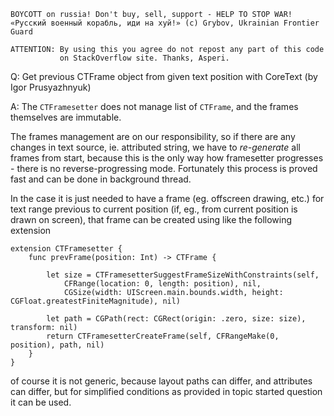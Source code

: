 ```
BOYCOTT on russia! Don't buy, sell, support - HELP TO STOP WAR!
«Русский военный корабль, иди на хуй!» (c) Grybov, Ukrainian Frontier Guard

ATTENTION: By using this you agree do not repost any part of this code
           on StackOverflow site. Thanks, Asperi.
```

Q: Get previous CTFrame object from given text position with CoreText (by Igor Prusyazhnyuk)

A: The `CTFramesetter` does not manage list of `CTFrame`, and the frames themselves are immutable. 

The frames management are on our responsibility, so if there are any changes in text source, ie. attributed string, we have to *re-generate* all frames from start, because this is the only way how framesetter progresses - there is no reverse-progressing mode. Fortunately this process is proved fast and can be done in background thread.

In the case it is just needed to have a frame (eg. offscreen drawing, etc.) for text range previous to current position (if, eg., from current position is drawn on screen), that frame can be created using like the following extension

```
extension CTFramesetter {
    func prevFrame(position: Int) -> CTFrame {

        let size = CTFramesetterSuggestFrameSizeWithConstraints(self,
            CFRange(location: 0, length: position), nil,
            CGSize(width: UIScreen.main.bounds.width, height: CGFloat.greatestFiniteMagnitude), nil)

        let path = CGPath(rect: CGRect(origin: .zero, size: size), transform: nil)
        return CTFramesetterCreateFrame(self, CFRangeMake(0, position), path, nil)
    }
}
```

of course it is not generic, because layout paths can differ, and attributes can differ, but for simplified conditions as provided in topic started question it can be used.

